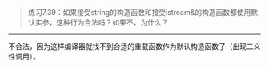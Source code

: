 > 练习7.39：如果接受string的构造函数和接受istream&的构造函数都使用默认实参，这种行为合法吗？如果不，为什么？

---

不合法，因为这样编译器就找不到合适的重载函数作为默认构造函数了（出现二义性调用）。
